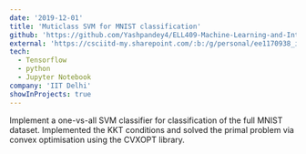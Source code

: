 ```yaml
---
date: '2019-12-01'
title: 'Muticlass SVM for MNIST classification'
github: 'https://github.com/Yashpandey4/ELL409-Machine-Learning-and-Intelligence/tree/master/2.%20SVMs%20and%20Autoencoders'
external: 'https://csciitd-my.sharepoint.com/:b:/g/personal/ee1170938_iitd_ac_in/EY6gCxDGVMpGpwB8hGwlorYB93PorICEWlWbLB1OlU2WGQ?e=ocqnLY'
tech:
  - Tensorflow
  - python
  - Jupyter Notebook
company: 'IIT Delhi'
showInProjects: true
---
```


Implement a one-vs-all SVM classifier for classification of the full MNIST dataset. Implemented the KKT conditions and solved the primal problem via convex optimisation using the CVXOPT library.